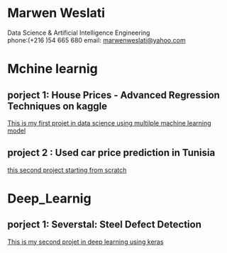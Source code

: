 # Marwen Weslati
Data Science & Artificial Intelligence Engineering<br>
phone:(+216 )54 665 680 email: marwenweslati@yahoo.com

# Mchine learnig 

## porject 1: House Prices - Advanced Regression Techniques on kaggle 
[This is my first projet in data science using multilple machine learning model](https://github.com/Marwen-93/marwen_weslati/blob/main/house-prices-beginner.ipynb)

## project 2 : Used car price  prediction in Tunisia
[this second project starting from  scratch](https://github.com/Marwen-93/voiture_occasion)



# Deep_Learnig
## porject 1: Severstal: Steel Defect Detection

[This is my second projet in deep learning using keras](https://www.kaggle.com/weslatimarwen/keras-model-acc-0-8)

